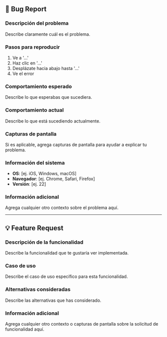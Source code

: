 ## 🐛 Bug Report

### Descripción del problema
Describe claramente cuál es el problema.

### Pasos para reproducir
1. Ve a '...'
2. Haz clic en '...'
3. Desplázate hacia abajo hasta '...'
4. Ve el error

### Comportamiento esperado
Describe lo que esperabas que sucediera.

### Comportamiento actual
Describe lo que está sucediendo actualmente.

### Capturas de pantalla
Si es aplicable, agrega capturas de pantalla para ayudar a explicar tu problema.

### Información del sistema
- **OS**: [ej. iOS, Windows, macOS]
- **Navegador**: [ej. Chrome, Safari, Firefox]
- **Versión**: [ej. 22]

### Información adicional
Agrega cualquier otro contexto sobre el problema aquí.

---

## 💡 Feature Request

### Descripción de la funcionalidad
Describe la funcionalidad que te gustaría ver implementada.

### Caso de uso
Describe el caso de uso específico para esta funcionalidad.

### Alternativas consideradas
Describe las alternativas que has considerado.

### Información adicional
Agrega cualquier otro contexto o capturas de pantalla sobre la solicitud de funcionalidad aquí.

